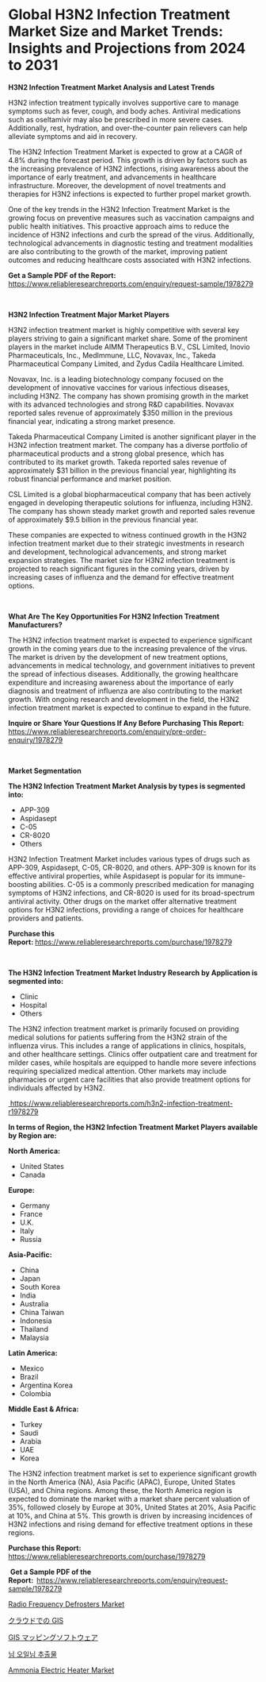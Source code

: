 <p><h1>Global H3N2 Infection Treatment Market Size and Market Trends: Insights and Projections from 2024 to 2031</h1></p><p><strong>H3N2 Infection Treatment Market Analysis and Latest Trends</strong></p>
<p><p>H3N2 infection treatment typically involves supportive care to manage symptoms such as fever, cough, and body aches. Antiviral medications such as oseltamivir may also be prescribed in more severe cases. Additionally, rest, hydration, and over-the-counter pain relievers can help alleviate symptoms and aid in recovery.</p><p>The H3N2 Infection Treatment Market is expected to grow at a CAGR of 4.8% during the forecast period. This growth is driven by factors such as the increasing prevalence of H3N2 infections, rising awareness about the importance of early treatment, and advancements in healthcare infrastructure. Moreover, the development of novel treatments and therapies for H3N2 infections is expected to further propel market growth.</p><p>One of the key trends in the H3N2 Infection Treatment Market is the growing focus on preventive measures such as vaccination campaigns and public health initiatives. This proactive approach aims to reduce the incidence of H3N2 infections and curb the spread of the virus. Additionally, technological advancements in diagnostic testing and treatment modalities are also contributing to the growth of the market, improving patient outcomes and reducing healthcare costs associated with H3N2 infections.</p></p>
<p><strong>Get a Sample PDF of the Report:&nbsp;</strong> <a href="https://www.reliableresearchreports.com/enquiry/request-sample/1978279">https://www.reliableresearchreports.com/enquiry/request-sample/1978279</a></p>
<p>&nbsp;</p>
<p><strong>H3N2 Infection Treatment Major Market Players</strong></p>
<p><p>H3N2 infection treatment market is highly competitive with several key players striving to gain a significant market share. Some of the prominent players in the market include AIMM Therapeutics B.V., CSL Limited, Inovio Pharmaceuticals, Inc., MedImmune, LLC, Novavax, Inc., Takeda Pharmaceutical Company Limited, and Zydus Cadila Healthcare Limited.</p><p>Novavax, Inc. is a leading biotechnology company focused on the development of innovative vaccines for various infectious diseases, including H3N2. The company has shown promising growth in the market with its advanced technologies and strong R&D capabilities. Novavax reported sales revenue of approximately $350 million in the previous financial year, indicating a strong market presence.</p><p>Takeda Pharmaceutical Company Limited is another significant player in the H3N2 infection treatment market. The company has a diverse portfolio of pharmaceutical products and a strong global presence, which has contributed to its market growth. Takeda reported sales revenue of approximately $31 billion in the previous financial year, highlighting its robust financial performance and market position.</p><p>CSL Limited is a global biopharmaceutical company that has been actively engaged in developing therapeutic solutions for influenza, including H3N2. The company has shown steady market growth and reported sales revenue of approximately $9.5 billion in the previous financial year.</p><p>These companies are expected to witness continued growth in the H3N2 infection treatment market due to their strategic investments in research and development, technological advancements, and strong market expansion strategies. The market size for H3N2 infection treatment is projected to reach significant figures in the coming years, driven by increasing cases of influenza and the demand for effective treatment options.</p></p>
<p>&nbsp;</p>
<p><strong>What Are The Key Opportunities For H3N2 Infection Treatment Manufacturers?</strong></p>
<p><p>The H3N2 infection treatment market is expected to experience significant growth in the coming years due to the increasing prevalence of the virus. The market is driven by the development of new treatment options, advancements in medical technology, and government initiatives to prevent the spread of infectious diseases. Additionally, the growing healthcare expenditure and increasing awareness about the importance of early diagnosis and treatment of influenza are also contributing to the market growth. With ongoing research and development in the field, the H3N2 infection treatment market is expected to continue to expand in the future.</p></p>
<p><strong>Inquire or Share Your Questions If Any Before Purchasing This Report:</strong> <a href="https://www.reliableresearchreports.com/enquiry/pre-order-enquiry/1978279">https://www.reliableresearchreports.com/enquiry/pre-order-enquiry/1978279</a></p>
<p>&nbsp;</p>
<p><strong>Market Segmentation</strong></p>
<p><strong>The H3N2 Infection Treatment Market Analysis by types is segmented into:</strong></p>
<p><ul><li>APP-309</li><li>Aspidasept</li><li>C-05</li><li>CR-8020</li><li>Others</li></ul></p>
<p><p>H3N2 Infection Treatment Market includes various types of drugs such as APP-309, Aspidasept, C-05, CR-8020, and others. APP-309 is known for its effective antiviral properties, while Aspidasept is popular for its immune-boosting abilities. C-05 is a commonly prescribed medication for managing symptoms of H3N2 infections, and CR-8020 is used for its broad-spectrum antiviral activity. Other drugs on the market offer alternative treatment options for H3N2 infections, providing a range of choices for healthcare providers and patients.</p></p>
<p><strong>Purchase this Report:&nbsp;</strong><a href="https://www.reliableresearchreports.com/purchase/1978279">https://www.reliableresearchreports.com/purchase/1978279</a></p>
<p>&nbsp;</p>
<p><strong>The H3N2 Infection Treatment Market Industry Research by Application is segmented into:</strong></p>
<p><ul><li>Clinic</li><li>Hospital</li><li>Others</li></ul></p>
<p><p>The H3N2 infection treatment market is primarily focused on providing medical solutions for patients suffering from the H3N2 strain of the influenza virus. This includes a range of applications in clinics, hospitals, and other healthcare settings. Clinics offer outpatient care and treatment for milder cases, while hospitals are equipped to handle more severe infections requiring specialized medical attention. Other markets may include pharmacies or urgent care facilities that also provide treatment options for individuals affected by H3N2.</p></p>
<p><a href="https://www.reliableresearchreports.com/h3n2-infection-treatment-r1978279">&nbsp;https://www.reliableresearchreports.com/h3n2-infection-treatment-r1978279</a></p>
<p><strong>In terms of Region, the H3N2 Infection Treatment Market Players available by Region are:</strong></p>
<p>
    <p> <strong> North America: </strong>
        <ul>
            <li>United States</li>
            <li>Canada</li>
        </ul>
        </p> 
    <p> <strong> Europe: </strong>
        <ul>
            <li>Germany</li>
            <li>France</li>
            <li>U.K.</li>
            <li>Italy</li>
            <li>Russia</li>
        </ul>
        </p> 
    <p> <strong> Asia-Pacific: </strong>
        <ul>
            <li>China</li>
            <li>Japan</li>
            <li>South Korea</li>
            <li>India</li>
            <li>Australia</li>
            <li>China Taiwan</li>
            <li>Indonesia</li>
            <li>Thailand</li>
            <li>Malaysia</li>
        </ul>
        </p> 
    <p> <strong> Latin America: </strong>
        <ul>
            <li>Mexico</li>
            <li>Brazil</li>
            <li>Argentina Korea</li>
            <li>Colombia</li>
        </ul>
        </p> 
    <p> <strong> Middle East & Africa: </strong>
        <ul>
            <li>Turkey</li>
            <li>Saudi</li>
            <li>Arabia</li>
            <li>UAE</li>
            <li>Korea</li>
        </ul>
    </p>
    </p>
<p><p>The H3N2 infection treatment market is set to experience significant growth in the North America (NA), Asia Pacific (APAC), Europe, United States (USA), and China regions. Among these, the North America region is expected to dominate the market with a market share percent valuation of 35%, followed closely by Europe at 30%, United States at 20%, Asia Pacific at 10%, and China at 5%. This growth is driven by increasing incidences of H3N2 infections and rising demand for effective treatment options in these regions.</p></p>
<p><strong>Purchase this Report: </strong><a href="https://www.reliableresearchreports.com/purchase/1978279">https://www.reliableresearchreports.com/purchase/1978279</a></p>
<p>&nbsp;<strong>Get a Sample PDF of the Report:&nbsp;&nbsp;</strong><a href="https://www.reliableresearchreports.com/enquiry/request-sample/1978279">https://www.reliableresearchreports.com/enquiry/request-sample/1978279</a></p>
<p><strong></strong></p>
<p><p><a href="https://github.com/provorikovar/Market-Research-Report-List-5/blob/main/radio-frequency-defrosters-market.md">Radio Frequency Defrosters Market</a></p><p><a href="https://github.com/decker5351/Market-Research-Report-List-2/blob/main/3586316166654.md">クラウドでの GIS</a></p><p><a href="https://github.com/tubbs463/Market-Research-Report-List-1/blob/main/8432389166655.md">GIS マッピングソフトウェア</a></p><p><a href="https://github.com/darrellockm3ytan895656/Market-Research-Report-List-2/blob/main/3845515179832.md">님 오일님 추출물</a></p><p><a href="https://github.com/CliffMedina6/Market-Research-Report-List-5/blob/main/ammonia-electric-heater-market.md">Ammonia Electric Heater Market</a></p></p>